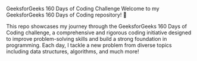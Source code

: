 GeeksforGeeks 160 Days of Coding Challenge
Welcome to my GeeksforGeeks 160 Days of Coding repository! 🚀

This repo showcases my journey through the GeeksforGeeks 160 Days of Coding challenge, 
a comprehensive and rigorous coding initiative designed to improve problem-solving skills and build a strong foundation in programming.
Each day, I tackle a new problem from diverse topics including data structures, algorithms, and much more!
